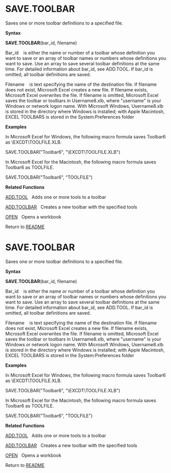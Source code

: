 # SAVE.TOOLBAR

Saves one or more toolbar definitions to a specified file.

**Syntax**

**SAVE.TOOLBAR**(bar\_id, filename)

Bar\_id&nbsp;&nbsp;&nbsp;&nbsp;is either the name or number of a toolbar
whose definition you want to save or an array of toolbar names or
numbers whose definitions you want to save. Use an array to save several
toolbar definitions at the same time. For detailed information about
bar\_id, see ADD.TOOL. If bar\_id is omitted, all toolbar definitions
are saved.

Filename&nbsp;&nbsp;&nbsp;&nbsp;is text specifying the name of the
destination file. If filename does not exist, Microsoft Excel creates a
new file. If filename exists, Microsoft Excel overwrites the file. If
filename is omitted, Microsoft Excel saves the toolbar or toolbars in
Username8.xlb, where "username" is your Windows or network logon name.
With Microsoft Windows, Username8.xlb is stored in the directory where
Windows is installed; with Apple Macintosh, EXCEL TOOLBARS is stored in
the System:Preferences folder

**Examples**

In Microsoft Excel for Windows, the following macro formula saves
Toolbar6 as \\EXCDT\\TOOLFILE.XLB.

SAVE.TOOLBAR("Toolbar6", "\\EXCDT\\TOOLFILE.XLB")

In Microsoft Excel for the Macintosh, the following macro formula saves
Toolbar6 as TOOLFILE.

SAVE.TOOLBAR("Toolbar6", "TOOLFILE")

**Related Functions**

[ADD.TOOL](ADD.TOOL.md)&nbsp;&nbsp;&nbsp;Adds one or more tools to a toolbar

[ADD.TOOLBAR](ADD.TOOLBAR.md)&nbsp;&nbsp;&nbsp;Creates a new toolbar with the specified
tools

[OPEN](OPEN.md)&nbsp;&nbsp;&nbsp;Opens a workbook



Return to [README](README.md#S)

# SAVE.TOOLBAR

Saves one or more toolbar definitions to a specified file.

**Syntax**

**SAVE.TOOLBAR**(bar\_id, filename)

Bar\_id&nbsp;&nbsp;&nbsp;&nbsp;is either the name or number of a toolbar
whose definition you want to save or an array of toolbar names or
numbers whose definitions you want to save. Use an array to save several
toolbar definitions at the same time. For detailed information about
bar\_id, see ADD.TOOL. If bar\_id is omitted, all toolbar definitions
are saved.

Filename&nbsp;&nbsp;&nbsp;&nbsp;is text specifying the name of the
destination file. If filename does not exist, Microsoft Excel creates a
new file. If filename exists, Microsoft Excel overwrites the file. If
filename is omitted, Microsoft Excel saves the toolbar or toolbars in
Username8.xlb, where "username" is your Windows or network logon name.
With Microsoft Windows, Username8.xlb is stored in the directory where
Windows is installed; with Apple Macintosh, EXCEL TOOLBARS is stored in
the System:Preferences folder

**Examples**

In Microsoft Excel for Windows, the following macro formula saves
Toolbar6 as \\EXCDT\\TOOLFILE.XLB.

SAVE.TOOLBAR("Toolbar6", "\\EXCDT\\TOOLFILE.XLB")

In Microsoft Excel for the Macintosh, the following macro formula saves
Toolbar6 as TOOLFILE.

SAVE.TOOLBAR("Toolbar6", "TOOLFILE")

**Related Functions**

[ADD.TOOL](ADD.TOOL.md)&nbsp;&nbsp;&nbsp;Adds one or more tools to a toolbar

[ADD.TOOLBAR](ADD.TOOLBAR.md)&nbsp;&nbsp;&nbsp;Creates a new toolbar with the specified
tools

[OPEN](OPEN.md)&nbsp;&nbsp;&nbsp;Opens a workbook



Return to [README](README.md#S)

